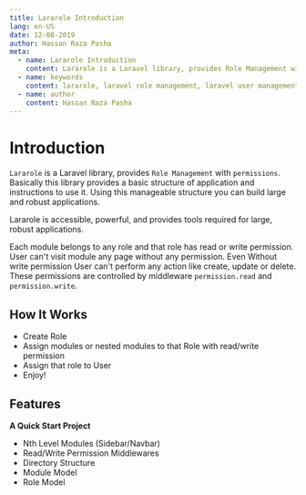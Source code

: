 ```yaml
---
title: Lararole Introduction
lang: en-US
date: 12-08-2019
author: Hassan Raza Pasha
meta:
  - name: Lararole Introduction
    content: Lararole is a Laravel library, provides Role Management with permissions. Basically this library provides a basic structure of application and instructions to use it. Using this manageable structure you can build large and robust applications.Lararole is accessible, powerful, and provides tools required for large, robust applications. Each module belongs to any role and that role has read or write permission. User can't visit module any page without any permission. Even Without write permission User can't perform any action like create, update or delete. These permissions are controlled by middleware permission.read and permission.write.
  - name: keywords
    content: lararole, laravel role management, laravel user management, laravel library, laravel package, laravel management system
  - name: author
	content: Hassan Raza Pasha
---
```


# Introduction

`Lararole` is a Laravel library, provides `Role Management` with `permissions`.
Basically this library provides a basic structure of application and instructions to use it. Using this manageable structure you can build large and robust applications.

Lararole is accessible, powerful, and provides tools required for large, robust applications.

Each module belongs to any role and that role has read or write permission.
User can't visit module any page without any permission. Even Without write permission User can't perform any action like create, update or delete.
These permissions are controlled by middleware `permission.read` and `permission.write`.

## How It Works

-   Create Role
-   Assign modules or nested modules to that Role with read/write permission
-   Assign that role to User
-   Enjoy!

## Features

**A Quick Start Project**
-   Nth Level Modules (Sidebar/Navbar)
-   Read/Write Permission Middlewares
-   Directory Structure
-   Module Model
-   Role Model
